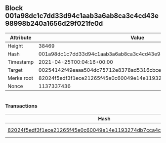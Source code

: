 ## Block 001a98dc1c7dd33d94c1aab3a6ab8ca3c4cd43e98998b240a1656d29f021fe0d

Attribute | Value
--- | ---
Height | 38469
Hash | 001a98dc1c7dd33d94c1aab3a6ab8ca3c4cd43e98998b240a1656d29f021fe0d
Timestamp | 2021-04-25T00:04:16+00:00
Target | 00254142f49eaaa504dc75712e8378ad5316cbcead634704b3734b6271167cc4
Merke root | 82024f5edf3f1ece21265f45e0c60049e14e1193274db7cca4ce2a2ba295b180
Nonce | 1137337436

```

```

### Transactions

Hash | Amount
--- | ---
[82024f5edf3f1ece21265f45e0c60049e14e1193274db7cca4ce2a2ba295b180](82024f5edf3f1ece21265f45e0c60049e14e1193274db7cca4ce2a2ba295b180.md) | 10.00000000 SKEPTI 
